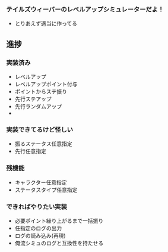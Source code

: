 ### テイルズウィーバーのレベルアップシミュレーターだよ！


 - とりあえず適当に作ってる
 


## 進捗


### 実装済み

 - レベルアップ
 - レベルアップポイント付与
 - ポイントからステ振り
 - 先行ステアップ
 - 先行ランダムアップ
 - 
 
### 実装できてるけど怪しい

 - 振るステータス任意指定
 - 先行任意指定



### 残機能


 - キャラクター任意指定
 - ステータスタイプ任意指定




### できればやりたい実装

 - 必要ポイント繰り上がるまで一括振り
 - 任指定のログの出力
 - ログの読み込み(再現)
 - 俺流シミュのログと互換性を持たせる
